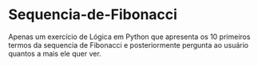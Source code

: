 # Sequencia-de-Fibonacci
Apenas um exercício de Lógica em Python que apresenta os 10 primeiros termos da sequencia de Fibonacci e posteriormente pergunta ao usuário quantos a mais ele quer ver. 
